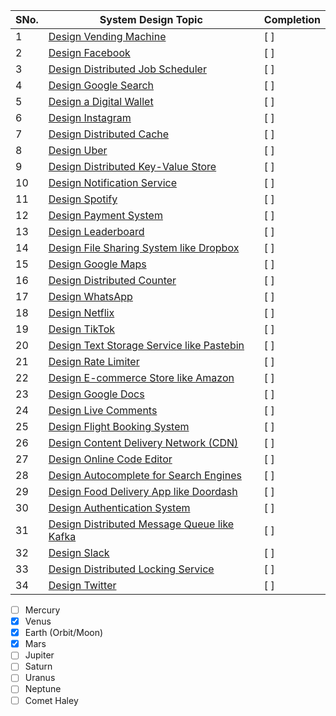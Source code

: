 | SNo. | System Design Topic                              | Completion | 
|---|--------------------------------------------------|------------| 
| 1 | [Design Vending Machine](https://lnkd.in/e9A7FdVm) |  [ ]     | 
| 2 | [Design Facebook](https://lnkd.in/eNgMkQjN)       | [ ]        | 
| 3 | [Design Distributed Job Scheduler](https://lnkd.in/eDduhS4k) | [ ]        | 
| 4 | [Design Google Search](https://lnkd.in/e-WjtfdY)  | [ ]        | 
| 5 | [Design a Digital Wallet](https://lnkd.in/eAbSZNwm) | [ ]        | 
| 6 | [Design Instagram](https://lnkd.in/eVtTh6pY)      | [ ]        | 
| 7 | [Design Distributed Cache](https://lnkd.in/eJGpAEX6) | [ ]        | 
| 8 | [Design Uber](https://lnkd.in/ee4Wz9ij)            | [ ]        | 
| 9 | [Design Distributed Key-Value Store](https://lnkd.in/eRaNTFEG) | [ ]        | 
| 10 | [Design Notification Service](https://lnkd.in/exmierj9) | [ ]        | 
| 11 | [Design Spotify](https://lnkd.in/e_kn-ekT)         | [ ]        | 
| 12 | [Design Payment System](https://lnkd.in/e4-uXTJD)  | [ ]        | 
| 13 | [Design Leaderboard](https://lnkd.in/ejK3xQBK)     | [ ]        | 
| 14 | [Design File Sharing System like Dropbox](https://lnkd.in/exMTnp2i) | [ ]        | 
| 15 | [Design Google Maps](https://lnkd.in/eQrUTZdp)     | [ ]        | 
| 16 | [Design Distributed Counter](https://lnkd.in/eCZNfCJi) | [ ]        | 
| 17 | [Design WhatsApp](https://lnkd.in/eq_TGNHK)        | [ ]        | 
| 18 | [Design Netflix](https://lnkd.in/e6VkezVX)         | [ ]        | 
| 19 | [Design TikTok](https://lnkd.in/eT9HYZzd)          | [ ]        | 
| 20 | [Design Text Storage Service like Pastebin](https://lnkd.in/ezzjcJhd) | [ ]        | 
| 21 | [Design Rate Limiter](https://lnkd.in/erSVhcDF)    | [ ]        | 
| 22 | [Design E-commerce Store like Amazon](https://lnkd.in/e_SpQRhm) | [ ]        | 
| 23 | [Design Google Docs](https://lnkd.in/eVQKG2jn)     | [ ]        | 
| 24 | [Design Live Comments](https://lnkd.in/ex6t4yjb)   | [ ]        | 
| 25 | [Design Flight Booking System](https://lnkd.in/e3Hni_C9) | [ ]        | 
| 26 | [Design Content Delivery Network (CDN)](https://lnkd.in/ebBaYK-y) | [ ]        | 
| 27 | [Design Online Code Editor](https://lnkd.in/eVKeuVw8) | [ ]        | 
| 28 | [Design Autocomplete for Search Engines](https://lnkd.in/e7Vk62Ge) | [ ]        | 
| 29 | [Design Food Delivery App like Doordash](https://lnkd.in/eTZcYpis) | [ ]        | 
| 30 | [Design Authentication System](https://lnkd.in/eEAUhkp2) | [ ]        | 
| 31 | [Design Distributed Message Queue like Kafka](https://lnkd.in/euAUzpht) | [ ]        | 
| 32 | [Design Slack](https://lnkd.in/ejXs3B8E)          | [ ]        | 
| 33 | [Design Distributed Locking Service](https://lnkd.in/e5_JzgBt) | [ ]        | 
| 34 | [Design Twitter](https://lnkd.in/etCt5KhG)        | [ ]        | 


- [ ] Mercury
- [x] Venus
- [x] Earth (Orbit/Moon)
- [x] Mars
- [ ] Jupiter
- [ ] Saturn
- [ ] Uranus
- [ ] Neptune
- [ ] Comet Haley

